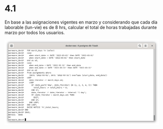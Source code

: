 # 4.1

En base a las asignaciones vigentes en marzo y considerando que cada día laborable (lun-vie) es de 8 hrs, calcular el total de horas trabajadas durante marzo por todos los usuarios.

![PSQL](img/img_4.5.png)

